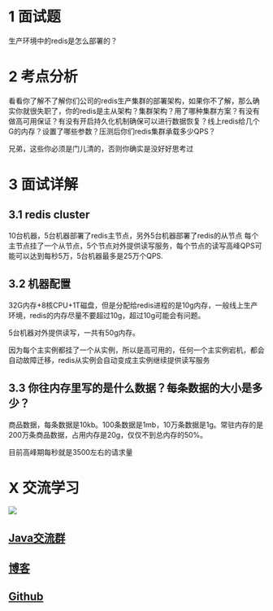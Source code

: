 # 1 面试题
生产环境中的redis是怎么部署的？

# 2 考点分析
看看你了解不了解你们公司的redis生产集群的部署架构，如果你不了解，那么确实你就很失职了，你的redis是主从架构？集群架构？用了哪种集群方案？有没有做高可用保证？有没有开启持久化机制确保可以进行数据恢复？线上redis给几个G的内存？设置了哪些参数？压测后你们redis集群承载多少QPS？

兄弟，这些你必须是门儿清的，否则你确实是没好好思考过

# 3 面试详解
## 3.1 redis cluster
10台机器，5台机器部署了redis主节点，另外5台机器部署了redis的从节点
每个主节点挂了一个从节点，5个节点对外提供读写服务，每个节点的读写高峰QPS可能可以达到每秒5万，5台机器最多是25万个QPS.

## 3.2 机器配置
32G内存+8核CPU+1T磁盘，但是分配给redis进程的是10g内存，一般线上生产环境，redis的内存尽量不要超过10g，超过10g可能会有问题。

5台机器对外提供读写，一共有50g内存。

因为每个主实例都挂了一个从实例，所以是高可用的，任何一个主实例宕机，都会自动故障迁移，redis从实例会自动变成主实例继续提供读写服务

## 3.3 你往内存里写的是什么数据？每条数据的大小是多少？
商品数据，每条数据是10kb。100条数据是1mb，10万条数据是1g。常驻内存的是200万条商品数据，占用内存是20g，仅仅不到总内存的50%。

目前高峰期每秒就是3500左右的请求量

# X 交流学习
![](https://img-blog.csdnimg.cn/20190504005601174.jpg)
## [Java交流群](https://jq.qq.com/?_wv=1027&k=5UB4P1T)
## [博客](http://www.shishusheng.com)

## [Github](https://github.com/Wasabi1234)
